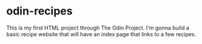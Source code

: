 # odin-recipes
This is my first HTML project through The Odin Project.
I'm gonna build a basic recipe website that will have an index page that links to a few recipes.